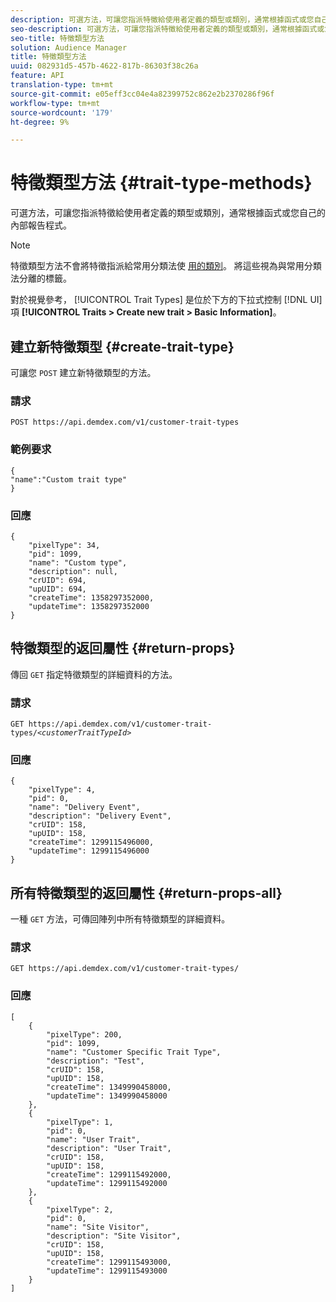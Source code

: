 ```yaml
---
description: 可選方法，可讓您指派特徵給使用者定義的類型或類別，通常根據函式或您自己的內部報告程式。
seo-description: 可選方法，可讓您指派特徵給使用者定義的類型或類別，通常根據函式或您自己的內部報告程式。
seo-title: 特徵類型方法
solution: Audience Manager
title: 特徵類型方法
uuid: 082931d5-457b-4622-817b-86303f38c26a
feature: API
translation-type: tm+mt
source-git-commit: e05eff3cc04e4a82399752c862e2b2370286f96f
workflow-type: tm+mt
source-wordcount: '179'
ht-degree: 9%

---
```



# 特徵類型方法 {#trait-type-methods}

可選方法，可讓您指派特徵給使用者定義的類型或類別，通常根據函式或您自己的內部報告程式。

<!-- c_rest_api_trait_types_intro.xml -->

>[!NOTE]
>
>特徵類型方法不會將特徵指派給常用分類法使 [用的類別](../../api/rest-api-main/aam-api-taxonomy.md#taxonomic-api-methods)。 將這些視為與常用分類法分離的標籤。

對於視覺參考， [!UICONTROL Trait Types] 是位於下方的下拉式控制 [!DNL UI] 項 **[!UICONTROL Traits > Create new trait > Basic Information]**。

## 建立新特徵類型 {#create-trait-type}

可讓您 `POST` 建立新特徵類型的方法。

<!-- r_rest_api_create_trait_type.xml -->

### 請求

`POST https://api.demdex.com/v1/customer-trait-types`

### 範例要求

```
{
"name":"Custom trait type"
}
```

### 回應

```
{
    "pixelType": 34,
    "pid": 1099,
    "name": "Custom type",
    "description": null,
    "crUID": 694,
    "upUID": 694,
    "createTime": 1358297352000,
    "updateTime": 1358297352000
}
```

## 特徵類型的返回屬性 {#return-props}

傳回 `GET` 指定特徵類型的詳細資料的方法。

<!-- r_rest_api_get_trait_type.xml -->

### 請求

`GET https://api.demdex.com/v1/customer-trait-types/`*`<customerTraitTypeId>`*

### 回應

```
{
    "pixelType": 4,
    "pid": 0,
    "name": "Delivery Event",
    "description": "Delivery Event",
    "crUID": 158,
    "upUID": 158,
    "createTime": 1299115496000,
    "updateTime": 1299115496000
}
```

## 所有特徵類型的返回屬性 {#return-props-all}

一種 `GET` 方法，可傳回陣列中所有特徵類型的詳細資料。

<!-- r_rest_api_get_trait_types.xml -->

### 請求

`GET https://api.demdex.com/v1/customer-trait-types/`

### 回應

```
[
    {
        "pixelType": 200,
        "pid": 1099,
        "name": "Customer Specific Trait Type",
        "description": "Test",
        "crUID": 158,
        "upUID": 158,
        "createTime": 1349990458000,
        "updateTime": 1349990458000
    },
    {
        "pixelType": 1,
        "pid": 0,
        "name": "User Trait",
        "description": "User Trait",
        "crUID": 158,
        "upUID": 158,
        "createTime": 1299115492000,
        "updateTime": 1299115492000
    },
    {
        "pixelType": 2,
        "pid": 0,
        "name": "Site Visitor",
        "description": "Site Visitor",
        "crUID": 158,
        "upUID": 158,
        "createTime": 1299115493000,
        "updateTime": 1299115493000
    }
]
```
